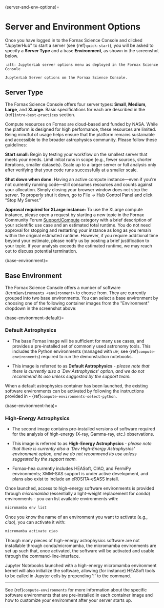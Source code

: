 (server-and-env-options)=
# Server and Environment Options

Once you have logged in to the Fornax Science Console and clicked "JupyterHub" to start a server (see {ref}`quick-start`), you will be asked to specify a **Server Type** and a base **Environment**, as shown in the screenshot below.

```{figure} ../_static/forsc_jupyterlab_servers.png
:alt: JupyterLab server options menu as deployed in the Fornax Science Console

JupyterLab Server options on the Fornax Science Console.
```

## Server Type

The Fornax Science Console offers four server types: **Small**, **Medium**, **Large**, and **XLarge**.
Basic specifications for each are described in the {ref}`intro-best-practices` section.

Compute resources on Fornax are cloud-based and funded by NASA.
While the platform is designed for high performance, these resources are limited.
Being mindful of usage helps ensure that the platform remains sustainable and accessible to the broader astrophysics community.
Please follow these guidelines:

**Start small:** Begin by testing your workflow on the smallest server that meets your needs.
Limit initial runs in scope (e.g., fewer sources, shorter iterations, smaller datasets).
Scale up to a larger server or full analysis only after verifying that your code runs successfully at a smaller scale.

**Shut down when done**:
Having an active compute instance—even if you're not currently running code—still consumes resources and counts against your allocation.
Simply closing your browser window does not stop the server.
To properly shut it down, go to File → Hub Control Panel and click “Stop My Server.”

**Approval required for XLarge instance:**
To use the XLarge compute instance, please open a request by starting a new topic in the Fornax Community Forum [Support/Compute](https://discourse.fornax.sciencecloud.nasa.gov/c/support/compute) category with a brief description of your scientific use case and an estimated total runtime.
You do not need approval for stopping and restarting your instance as long as you remain within the original estimated runtime.
However, if you require additional time beyond your estimate, please notify us by posting a brief justification to your topic.
If your analysis exceeds the estimated runtime, we may reach out to discuss potential termination.

(base-environment)=
## Base Environment

The Fornax Science Console offers a number of software {term}`environments <environment>` to choose from.
They are currently grouped into two base environments.
You can select a base environment by choosing one of the following container images from the "Environment" dropdown in the screenshot above:

(base-environment-default)=
### Default Astrophysics
- The base Fornax image will be sufficient for many use cases, and provides a pre-installed set of commonly used astronomy tools. This includes the Python environments (managed with _uv_; see {ref}`compute-environments`) required to run the demonstration notebooks.

- This image is referred to as **Default Astrophysics** - *please note that there is currently also a `Dev Astrophysics' option, and we do not recommend its use unless suggested by the support team.*

When a default astrophysics container has been launched, the existing software environments can be activated by following the instructions provided in - {ref}`compute-environments-select-python`.

(base-environment-hea)=
### High-Energy Astrophysics
- The second image contains pre-installed versions of software required for the analysis of high-energy (X-ray, Gamma-ray, etc.) observations.

- This image is referred to as **High-Energy Astrophysics** - *please note that there is currently also a `Dev High-Energy Astrophysics' environment option, and we do not recommend its use unless suggested by the support team.*

- Fornax-hea currently includes HEASoft, CIAO, and FermiPy environments; XMM-SAS support is under active development, and plans also exist to include an eROSITA-eSASS install.

Once launched, access to high-energy software environments is provided through _micromamba_ (essentially a light-weight replacement for _conda_) environments - you can list available environments with:

```bash 
micromamba env list
```

Once you know the name of an environment you want to activate (e.g., *ciao*), you can activate it with:

```bash 
micromamba activate ciao
``` 
Though many pieces of high-energy astrophysics software are not installable through conda/micromamba, the micromamba environments are set up such that, once activated, the software will be activated and usable through the command-line-interface. 

Jupyter Notebooks launched with a high-energy micromamba environment kernel will also initialize the software, allowing (for instance) HEASoft tools to be called in Jupyter cells by prepending '!' to the command. 

---
 
See {ref}`compute-environments` for more information about the specific software environments that are pre-installed in each container image and how to customize your environment after your server starts up.

